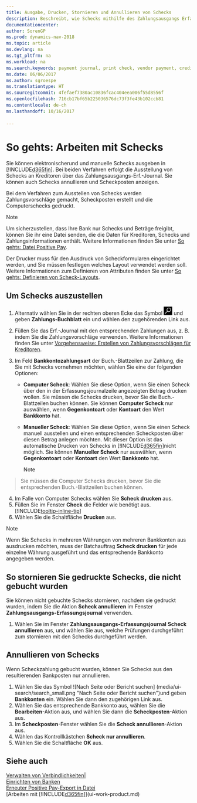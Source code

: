 ```yaml
---
title: Ausgabe, Drucken, Stornieren und Annullieren von Schecks
description: Beschreibt, wie Schecks mithilfe des Zahlungsausgangs Erfassungsjournals ausgegeben, gedruckt oder annulliert werden oder wie Scheckposten in Dynamics NAV angezeigt werden.
documentationcenter: 
author: SorenGP
ms.prod: dynamics-nav-2018
ms.topic: article
ms.devlang: na
ms.tgt_pltfrm: na
ms.workload: na
ms.search.keywords: payment journal, print check, vendor payment, creditor, debt, balance due, AP
ms.date: 06/06/2017
ms.author: sgroespe
ms.translationtype: HT
ms.sourcegitcommit: 4fefaef7380ac10836fcac404eea006f55d8556f
ms.openlocfilehash: 716cb17bf65b225036576dc73f3fe43b102ccb81
ms.contentlocale: de-ch
ms.lasthandoff: 10/16/2017

---
```

# <a name="how-to-work-with-checks"></a>So gehts: Arbeiten mit Schecks
Sie können elektronischerund und manuelle Schecks ausgeben in [!INCLUDE[d365fin](includes/d365fin_md.md)]. Bei beiden Verfahren erfolgt die Ausstellung von Schecks an Kreditoren über das Zahlungsausgangs-Erf.-Journal. Sie können auch Schecks annullieren und Scheckposten anzeigen.

Bei dem Verfahren zum Ausstellen von Schecks werden Zahlungsvorschläge gemacht, Scheckposten erstellt und die Computerschecks gedruckt.

> [!NOTE]  
>   Um sicherzustellen, dass Ihre Bank nur Schecks und Beträge freigibt, können Sie ihr eine Datei senden, die die Daten für Kreditoren, Schecks und Zahlungsinformationen enthält. Weitere Informationen finden Sie unter [So gehts: Datei Positive Pay](finance-how-positive-pay.md).

Der Drucker muss für den Ausdruck von Scheckformularen eingerichtet werden, und Sie müssen festlegen welches Layout verwendet werden soll. Weitere Informationen zum Definieren von Attributen finden Sie unter [So gehts: Definieren von Scheck-Layouts](finance-how-define-check-layouts.md).

## <a name="to-issue-checks"></a>Um Schecks auszustellen
1. Alternativ wählen Sie in der rechten oberen Ecke das Symbol ![Nach Seite oder Bericht suchen](media/ui-search/search_small.png "Nach Seite oder Bericht suchen") und geben **Zahlungs-Buchblatt** ein und wählen den zugehörenden Link aus.
2. Füllen Sie das Erf.-Journal mit den entsprechenden Zahlungen aus, z. B. indem Sie die Zahlungsvorschläge verwenden. Weitere Informationen finden Sie unter [Vorgehensweise: Erstellen von Zahlungsvorschlägen für Kreditoren](payables-how-suggest-vendor-payments.md).
3. Im Feld **Bankkontozahlungsart** der Buch.-Blattzeilen zur Zahlung, die Sie mit Schecks vornehmen möchten, wählen Sie eine der folgenden Optionen:

   * **Computer Scheck**: Wählen Sie diese Option, wenn Sie einen Scheck über den in der Erfassungsjournalzeile angezeigten Betrag drucken wollen. Sie müssen die Schecks drucken, bevor Sie die Buch.-Blattzeilen buchen können. Sie können **Computer Scheck** nur auswählen, wenn **Gegenkontoart** oder **Kontoart** den Wert **Bankkonto** hat.
   * **Manueller Scheck**: Wählen Sie diese Option, wenn Sie einen Scheck manuell ausstellen und einen entsprechenden Scheckposten über diesen Betrag anlegen möchten. Mit dieser Option ist das automatische Drucken von Schecks in [!INCLUDE[d365fin](includes/d365fin_md.md)]nicht möglich. Sie können **Manueller Scheck** nur auswählen, wenn **Gegenkontoart** oder **Kontoart** den Wert **Bankkonto** hat.

     > [!NOTE]  
>   Sie müssen die Computer Schecks drucken, bevor Sie die entsprechenden Buch.-Blattzeilen buchen können.
4. Im Falle von Computer Schecks wählen Sie **Scheck drucken** aus.
5. Füllen Sie im Fenster **Check** die Felder wie benötigt aus. [!INCLUDE[tooltip-inline-tip](includes/tooltip-inline-tip_md.md)]
6. Wählen Sie die Schaltfläche **Drucken** aus.

> [!NOTE]  
>   Wenn Sie Schecks in mehreren Währungen von mehreren Bankkonten aus ausdrucken möchten, muss der Batchauftrag **Scheck drucken** für jede einzelne Währung ausgeführt und das entsprechende Bankkonto angegeben werden.

## <a name="to-cancel-printed-checks-that-are-not-posted"></a>So stornieren Sie gedruckte Schecks, die nicht gebucht wurden
Sie können nicht gebuchte Schecks stornieren, nachdem sie gedruckt wurden, indem Sie die Aktion **Scheck annullieren** im Fenster **Zahlungsausgangs-Erfassungsjournal** verwenden.

1. Wählen Sie im Fenster **Zahlungsausgangs-Erfassungsjournal** **Scheck annullieren** aus, und wählen Sie aus, welche Prüfungen durchgeführt zum stornieren mit den Schecks durchgeführt werden.

## <a name="to-void-checks"></a>Annullieren von Schecks
Wenn Scheckzahlung gebucht wurden, können Sie Schecks aus den resultierenden Bankposten nur annullieren.

1. Wählen Sie das Symbol ![Nach Seite oder Bericht suchen] (media/ui-search/search_small.png "Nach Seite oder Bericht suchen")und geben **Bankkonten** ein. Wählen Sie dann den zugehörigen Link aus.
2. Wählen Sie das entsprechende Bankkonto aus, wählen Sie die **Bearbeiten**-Aktion aus, und wählen Sie dann die **Scheckposten**-Aktion aus.
3. Im **Scheckposten**-Fenster wählen Sie die **Scheck annullieren**-Aktion aus.
4. Wählen das Kontrollkästchen **Scheck nur annullieren**.
5. Wählen Sie die Schaltfläche **OK** aus.

## <a name="see-also"></a>Siehe auch
[Verwalten von Verbindlichkeiten|](payables-manage-payables.md)  
[Einrichten von Banken](bank-setup-banking.md)  
[Erneuter Positive Pay-Export in Datei](finance-how-positive-pay.md)  
[Arbeiten mit [!INCLUDE[d365fin](includes/d365fin_md.md)]](ui-work-product.md)  

